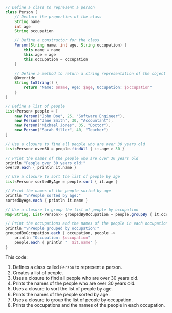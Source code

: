 ```groovy
// Define a class to represent a person
class Person {
    // Declare the properties of the class
    String name
    int age
    String occupation

    // Define a constructor for the class
    Person(String name, int age, String occupation) {
        this.name = name
        this.age = age
        this.occupation = occupation
    }

    // Define a method to return a string representation of the object
    @Override
    String toString() {
        return "Name: $name, Age: $age, Occupation: $occupation"
    }
}

// Define a list of people
List<Person> people = [
    new Person("John Doe", 25, "Software Engineer"),
    new Person("Jane Smith", 30, "Accountant"),
    new Person("Michael Jones", 35, "Doctor"),
    new Person("Sarah Miller", 40, "Teacher")
]

// Use a closure to find all people who are over 30 years old
List<Person> over30 = people.findAll { it.age > 30 }

// Print the names of the people who are over 30 years old
println "People over 30 years old:"
over30.each { println it.name }

// Use a closure to sort the list of people by age
List<Person> sortedByAge = people.sort { it.age }

// Print the names of the people sorted by age
println "\nPeople sorted by age:"
sortedByAge.each { println it.name }

// Use a closure to group the list of people by occupation
Map<String, List<Person>> groupedByOccupation = people.groupBy { it.occupation }

// Print the occupations and the names of the people in each occupation
println "\nPeople grouped by occupation:"
groupedByOccupation.each { occupation, people ->
    println "Occupation: $occupation"
    people.each { println "  $it.name" }
}
```

This code:

1. Defines a class called `Person` to represent a person.
2. Creates a list of people.
3. Uses a closure to find all people who are over 30 years old.
4. Prints the names of the people who are over 30 years old.
5. Uses a closure to sort the list of people by age.
6. Prints the names of the people sorted by age.
7. Uses a closure to group the list of people by occupation.
8. Prints the occupations and the names of the people in each occupation.